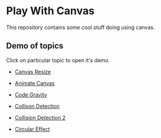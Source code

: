 # Play With Canvas 
This repository contains some cool stuff doing using canvas.

## Demo of topics
Click on particular topic to open it's demo.

* [Canvas Resize](https://praveen-me.github.io/play-with-canvas/canvas-resize)

* [Animate Canvas](https://praveen-me.github.io/play-with-canvas/animate-canvas)

*  [Code Gravity](https://praveen-me.github.io/play-with-canvas/code-gravity/dist/)

*  [Collison Detection](https://praveen-me.github.io/play-with-canvas/collision-detection/dist/)

* [Collision Detection 2](https://praveen-me.github.io/play-with-canvas/collision-detection2/dist/)

* [Circular Effect](https://praveen-me.github.io/play-with-canvas/circular-motion/dist/)